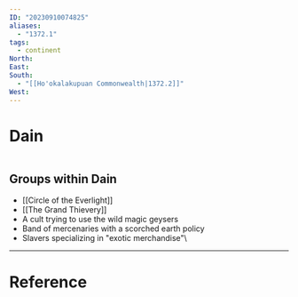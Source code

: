 ```yaml
---
ID: "20230910074825"
aliases:
  - "1372.1"
tags:
  - continent
North: 
East: 
South:
  - "[[Ho'okalakupuan Commonwealth|1372.2]]"
West:
---
```

# Dain

```toc
```

## Groups within Dain

- [[Circle of the Everlight]]
- [[The Grand Thievery]]
- A cult trying to use the wild magic geysers
- Band of mercenaries with a scorched earth policy
- Slavers specializing in "exotic merchandise"\

---

# Reference
